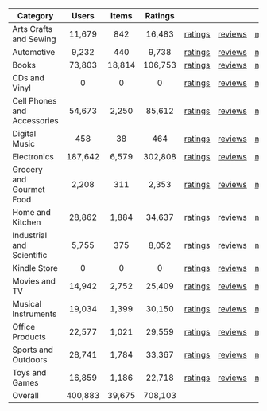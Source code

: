 | Category | Users | Items | Ratings |  |  |  | 
 |----------|:-----:|:-----:|:-----:|:-----:|:-----:|:-----:|
Arts Crafts and Sewing | 11,679 | 842 | 16,483 | [ratings](https://ciir.cs.umass.edu/downloads/XMarket/FULL/es/Arts_Crafts_and_Sewing/ratings_es_Arts_Crafts_and_Sewing.txt.gz) | [reviews](https://ciir.cs.umass.edu/downloads/XMarket/FULL/es/Arts_Crafts_and_Sewing/reviews_es_Arts_Crafts_and_Sewing.json.gz) | [metadata](https://ciir.cs.umass.edu/downloads/XMarket/FULL/es/Arts_Crafts_and_Sewing/metadata_es_Arts_Crafts_and_Sewing.json.gz) |  
Automotive | 9,232 | 440 | 9,738 | [ratings](https://ciir.cs.umass.edu/downloads/XMarket/FULL/es/Automotive/ratings_es_Automotive.txt.gz) | [reviews](https://ciir.cs.umass.edu/downloads/XMarket/FULL/es/Automotive/reviews_es_Automotive.json.gz) | [metadata](https://ciir.cs.umass.edu/downloads/XMarket/FULL/es/Automotive/metadata_es_Automotive.json.gz) |  
Books | 73,803 | 18,814 | 106,753 | [ratings](https://ciir.cs.umass.edu/downloads/XMarket/FULL/es/Books/ratings_es_Books.txt.gz) | [reviews](https://ciir.cs.umass.edu/downloads/XMarket/FULL/es/Books/reviews_es_Books.json.gz) | [metadata](https://ciir.cs.umass.edu/downloads/XMarket/FULL/es/Books/metadata_es_Books.json.gz) |  
CDs and Vinyl | 0 | 0 | 0 | [ratings](https://ciir.cs.umass.edu/downloads/XMarket/FULL/es/CDs_and_Vinyl/ratings_es_CDs_and_Vinyl.txt.gz) | [reviews](https://ciir.cs.umass.edu/downloads/XMarket/FULL/es/CDs_and_Vinyl/reviews_es_CDs_and_Vinyl.json.gz) | [metadata](https://ciir.cs.umass.edu/downloads/XMarket/FULL/es/CDs_and_Vinyl/metadata_es_CDs_and_Vinyl.json.gz) |  
Cell Phones and Accessories | 54,673 | 2,250 | 85,612 | [ratings](https://ciir.cs.umass.edu/downloads/XMarket/FULL/es/Cell_Phones_and_Accessories/ratings_es_Cell_Phones_and_Accessories.txt.gz) | [reviews](https://ciir.cs.umass.edu/downloads/XMarket/FULL/es/Cell_Phones_and_Accessories/reviews_es_Cell_Phones_and_Accessories.json.gz) | [metadata](https://ciir.cs.umass.edu/downloads/XMarket/FULL/es/Cell_Phones_and_Accessories/metadata_es_Cell_Phones_and_Accessories.json.gz) |  
Digital Music | 458 | 38 | 464 | [ratings](https://ciir.cs.umass.edu/downloads/XMarket/FULL/es/Digital_Music/ratings_es_Digital_Music.txt.gz) | [reviews](https://ciir.cs.umass.edu/downloads/XMarket/FULL/es/Digital_Music/reviews_es_Digital_Music.json.gz) | [metadata](https://ciir.cs.umass.edu/downloads/XMarket/FULL/es/Digital_Music/metadata_es_Digital_Music.json.gz) |  
Electronics | 187,642 | 6,579 | 302,808 | [ratings](https://ciir.cs.umass.edu/downloads/XMarket/FULL/es/Electronics/ratings_es_Electronics.txt.gz) | [reviews](https://ciir.cs.umass.edu/downloads/XMarket/FULL/es/Electronics/reviews_es_Electronics.json.gz) | [metadata](https://ciir.cs.umass.edu/downloads/XMarket/FULL/es/Electronics/metadata_es_Electronics.json.gz) |  
Grocery and Gourmet Food | 2,208 | 311 | 2,353 | [ratings](https://ciir.cs.umass.edu/downloads/XMarket/FULL/es/Grocery_and_Gourmet_Food/ratings_es_Grocery_and_Gourmet_Food.txt.gz) | [reviews](https://ciir.cs.umass.edu/downloads/XMarket/FULL/es/Grocery_and_Gourmet_Food/reviews_es_Grocery_and_Gourmet_Food.json.gz) | [metadata](https://ciir.cs.umass.edu/downloads/XMarket/FULL/es/Grocery_and_Gourmet_Food/metadata_es_Grocery_and_Gourmet_Food.json.gz) |  
Home and Kitchen | 28,862 | 1,884 | 34,637 | [ratings](https://ciir.cs.umass.edu/downloads/XMarket/FULL/es/Home_and_Kitchen/ratings_es_Home_and_Kitchen.txt.gz) | [reviews](https://ciir.cs.umass.edu/downloads/XMarket/FULL/es/Home_and_Kitchen/reviews_es_Home_and_Kitchen.json.gz) | [metadata](https://ciir.cs.umass.edu/downloads/XMarket/FULL/es/Home_and_Kitchen/metadata_es_Home_and_Kitchen.json.gz) |  
Industrial and Scientific | 5,755 | 375 | 8,052 | [ratings](https://ciir.cs.umass.edu/downloads/XMarket/FULL/es/Industrial_and_Scientific/ratings_es_Industrial_and_Scientific.txt.gz) | [reviews](https://ciir.cs.umass.edu/downloads/XMarket/FULL/es/Industrial_and_Scientific/reviews_es_Industrial_and_Scientific.json.gz) | [metadata](https://ciir.cs.umass.edu/downloads/XMarket/FULL/es/Industrial_and_Scientific/metadata_es_Industrial_and_Scientific.json.gz) |  
Kindle Store | 0 | 0 | 0 | [ratings](https://ciir.cs.umass.edu/downloads/XMarket/FULL/es/Kindle_Store/ratings_es_Kindle_Store.txt.gz) | [reviews](https://ciir.cs.umass.edu/downloads/XMarket/FULL/es/Kindle_Store/reviews_es_Kindle_Store.json.gz) | [metadata](https://ciir.cs.umass.edu/downloads/XMarket/FULL/es/Kindle_Store/metadata_es_Kindle_Store.json.gz) |  
Movies and TV | 14,942 | 2,752 | 25,409 | [ratings](https://ciir.cs.umass.edu/downloads/XMarket/FULL/es/Movies_and_TV/ratings_es_Movies_and_TV.txt.gz) | [reviews](https://ciir.cs.umass.edu/downloads/XMarket/FULL/es/Movies_and_TV/reviews_es_Movies_and_TV.json.gz) | [metadata](https://ciir.cs.umass.edu/downloads/XMarket/FULL/es/Movies_and_TV/metadata_es_Movies_and_TV.json.gz) |  
Musical Instruments | 19,034 | 1,399 | 30,150 | [ratings](https://ciir.cs.umass.edu/downloads/XMarket/FULL/es/Musical_Instruments/ratings_es_Musical_Instruments.txt.gz) | [reviews](https://ciir.cs.umass.edu/downloads/XMarket/FULL/es/Musical_Instruments/reviews_es_Musical_Instruments.json.gz) | [metadata](https://ciir.cs.umass.edu/downloads/XMarket/FULL/es/Musical_Instruments/metadata_es_Musical_Instruments.json.gz) |  
Office Products | 22,577 | 1,021 | 29,559 | [ratings](https://ciir.cs.umass.edu/downloads/XMarket/FULL/es/Office_Products/ratings_es_Office_Products.txt.gz) | [reviews](https://ciir.cs.umass.edu/downloads/XMarket/FULL/es/Office_Products/reviews_es_Office_Products.json.gz) | [metadata](https://ciir.cs.umass.edu/downloads/XMarket/FULL/es/Office_Products/metadata_es_Office_Products.json.gz) |  
Sports and Outdoors | 28,741 | 1,784 | 33,367 | [ratings](https://ciir.cs.umass.edu/downloads/XMarket/FULL/es/Sports_and_Outdoors/ratings_es_Sports_and_Outdoors.txt.gz) | [reviews](https://ciir.cs.umass.edu/downloads/XMarket/FULL/es/Sports_and_Outdoors/reviews_es_Sports_and_Outdoors.json.gz) | [metadata](https://ciir.cs.umass.edu/downloads/XMarket/FULL/es/Sports_and_Outdoors/metadata_es_Sports_and_Outdoors.json.gz) |  
Toys and Games | 16,859 | 1,186 | 22,718 | [ratings](https://ciir.cs.umass.edu/downloads/XMarket/FULL/es/Toys_and_Games/ratings_es_Toys_and_Games.txt.gz) | [reviews](https://ciir.cs.umass.edu/downloads/XMarket/FULL/es/Toys_and_Games/reviews_es_Toys_and_Games.json.gz) | [metadata](https://ciir.cs.umass.edu/downloads/XMarket/FULL/es/Toys_and_Games/metadata_es_Toys_and_Games.json.gz) |  
Overall | 400,883 | 39,675 | 708,103 |  |  |  |
